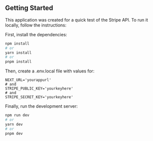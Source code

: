 ## Getting Started

This application was created for a quick test of the Stripe API. To run it locally, follow the instructions:

First, install the dependencies:

```bash
npm install
# or
yarn install
# or
pnpm install
```

Then, create a .env.local file with values for:
```
NEXT_URL='yourappurl'
# and
STRIPE_PUBLIC_KEY='yourkeyhere'
# and
STRIPE_SECRET_KEY='yourkeyhere'
```

Finally, run the development server:

```bash
npm run dev
# or
yarn dev
# or
pnpm dev
```



